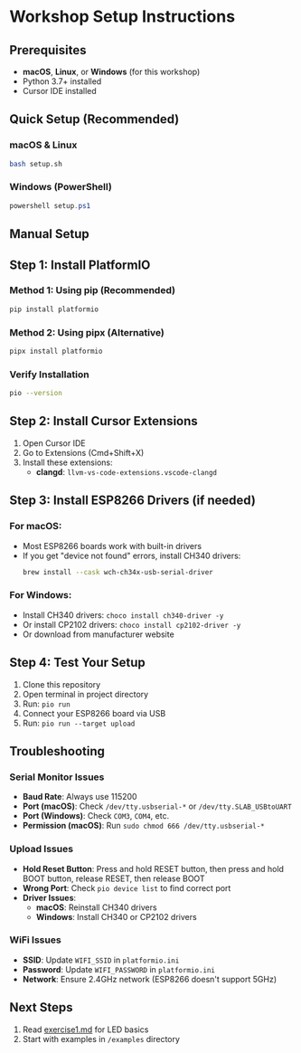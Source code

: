 # Workshop Setup Instructions

## Prerequisites

- **macOS**, **Linux**, or **Windows** (for this workshop)
- Python 3.7+ installed
- Cursor IDE installed

## Quick Setup (Recommended)

### macOS & Linux
```bash
bash setup.sh
```

### Windows (PowerShell)
```powershell
powershell setup.ps1
```

## Manual Setup

## Step 1: Install PlatformIO

### Method 1: Using pip (Recommended)
```bash
pip install platformio
```

### Method 2: Using pipx (Alternative)
```bash
pipx install platformio
```

### Verify Installation
```bash
pio --version
```

## Step 2: Install Cursor Extensions

1. Open Cursor IDE
2. Go to Extensions (Cmd+Shift+X)
3. Install these extensions:
   - **clangd**: `llvm-vs-code-extensions.vscode-clangd`


## Step 3: Install ESP8266 Drivers (if needed)

### For macOS:
- Most ESP8266 boards work with built-in drivers
- If you get "device not found" errors, install CH340 drivers:
  ```bash
  brew install --cask wch-ch34x-usb-serial-driver
  ```

### For Windows:
- Install CH340 drivers: `choco install ch340-driver -y`
- Or install CP2102 drivers: `choco install cp2102-driver -y`
- Or download from manufacturer website

## Step 4: Test Your Setup

1. Clone this repository
2. Open terminal in project directory
3. Run: `pio run`
4. Connect your ESP8266 board via USB
5. Run: `pio run --target upload`

## Troubleshooting

### Serial Monitor Issues
- **Baud Rate**: Always use 115200
- **Port (macOS)**: Check `/dev/tty.usbserial-*` or `/dev/tty.SLAB_USBtoUART`
- **Port (Windows)**: Check `COM3`, `COM4`, etc.
- **Permission (macOS)**: Run `sudo chmod 666 /dev/tty.usbserial-*`

### Upload Issues
- **Hold Reset Button**: Press and hold RESET button, then press and hold BOOT button, release RESET, then release BOOT
- **Wrong Port**: Check `pio device list` to find correct port
- **Driver Issues**: 
  - **macOS**: Reinstall CH340 drivers
  - **Windows**: Install CH340 or CP2102 drivers

### WiFi Issues
- **SSID**: Update `WIFI_SSID` in `platformio.ini`
- **Password**: Update `WIFI_PASSWORD` in `platformio.ini`
- **Network**: Ensure 2.4GHz network (ESP8266 doesn't support 5GHz)

## Next Steps

1. Read [exercise1.md](exercise1.md) for LED basics
2. Start with examples in `/examples` directory
